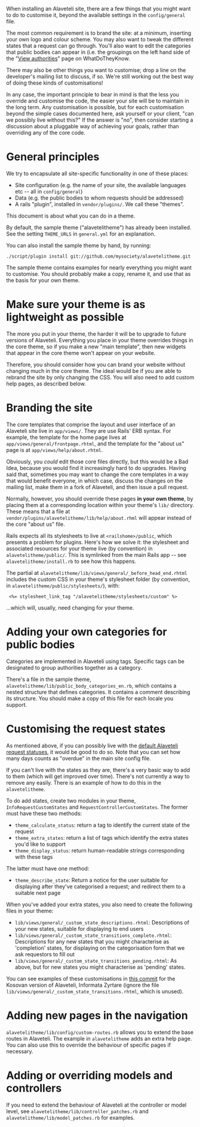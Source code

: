 When installing an Alaveteli site, there are a few things that you
might want to do to customise it, beyond the available settings in the
`config/general` file.

The most common requirement is to brand the site: at a minimum,
inserting your own logo and colour scheme.  You may also want to tweak
the different states that a request can go through.  You'll also want
to edit the categories that public bodies can appear in (i.e. the
groupings on the left hand side of the
"[View authorities](http://www.whatdotheyknow.com/body/list/all)" page
on WhatDoTheyKnow.

There may also be other things you want to customise; drop a line on
the developer's mailing list to discuss, if so.  We're still working
out the best way of doing these kinds of customisations!

In any case, the important principle to bear in mind is that the less
you override and customise the code, the easier your site will be to
maintain in the long term.  Any customisation is possible, but for
each customisation beyond the simple cases documented here, ask
yourself or your client, "can we possibly live without this?"  If the
answer is "no", then consider starting a discussion about a pluggable
way of achieving your goals, rather than overriding any of the core
code.

# General principles

We try to encapsulate all site-specific functionality in one of these
places:

* Site configuration (e.g. the name of your site, the available
  languages etc -- all in `config/general`)
* Data (e.g. the public bodies to whom requests should be addressed)
* A rails "plugin", installed in `vendor/plugins/`.  We call these
  "themes".

This document is about what you can do in a theme.

By default, the sample theme ("alavetelitheme") has already been 
installed.  See the setting `THEME_URLS` in `general.yml` for an 
explanation.

You can also install the sample theme by hand, by running:

    ./script/plugin install git://github.com/mysociety/alavetelitheme.git
    
The sample theme contains examples for nearly everything you might 
want to customise.  You should probably make a copy, rename it, and
use that as the basis for your own theme.

# Make sure your theme is as lightweight as possible

The more you put in your theme, the harder it will be to upgrade to
future versions of Alaveteli.  Everything you place in your theme
overrides things in the core theme, so if you make a new "main
template", then new widgets that appear in the core theme won't appear
on your website.

Therefore, you should consider how you can brand your website without
changing much in the core theme.  The ideal would be if you are able
to rebrand the site by only changing the CSS.  You will also need to
add custom help pages, as described below.

# Branding the site 

The core templates that comprise the layout and user interface of an
Alaveteli site live in `app/views/`.  They are use Rails' ERB syntax.
For example, the template for the home page lives at
`app/views/general/frontpage.rhtml`, and the template for the "about
us" page is at `app/views/help/about.rhtml`.

Obviously, you *could* edit those core files directly, but this would
be a Bad Idea, because you would find it increasingly hard to do
upgrades.  Having said that, sometimes you may want to change the core
templates in a way that would benefit everyone, in which case, discuss
the changes on the mailing list, make them in a fork of Alaveteli, and
then issue a pull request.

Normally, however, you should override these pages **in your own
theme**, by placing them at a corresponding location within your
theme's `lib/` directory.  These means that a file at
`vendor/plugins/alavetelitheme/lib/help/about.rhml` will appear
instead of the core "about us" file.

Rails expects all its stylesheets to live at `<railshome>/public`,
which presents a problem for plugins.  Here's how we solve it: the
stylesheet and associated resources for your theme live (by
convention) in `alavetelitheme/public/`.  This is symlinked from
the main Rails app -- see `alavetelitheme/install.rb` to see how this
happens.

The partial at
`alavetelitheme/lib/views/general/_before_head_end.rhtml` includes the
custom CSS in your theme's stylesheet folder (by convention, in
`alavetelitheme/public/stylesheets/`), with:

     <%= stylesheet_link_tag "/alavetelitheme/stylesheets/custom" %>

...which will, usually, need changing for your theme.

# Adding your own categories for public bodies

Categories are implemented in Alaveteli using tags.  Specific tags can
be designated to group authorities together as a category.

There's a file in the sample theme,
`alavetelitheme/lib/public_body_categories_en.rb`, which contains a
nested structure that defines categories.  It contains a comment
describing its structure. You should make a copy of this file for each
locale you support.

# Customising the request states

As mentioned above, if you can possibly live with the
[default Alaveteli request statuses](https://github.com/mysociety/alaveteli/wiki/Alaveteli's-request-statuses),
it would be good to do so.  Note that you can set how many days counts
as "overdue" in the main site config file.

If you can't live with the states as they are, there's a very basic
way to add to them (which will get improved over time).  There's not
currently a way to remove any easily.  There is an example of how to
do this in the `alavetelitheme`.

To do add states, create two modules in your theme,
`InfoRequestCustomStates` and `RequestControllerCustomStates`.  The
former must have these two methods:

* `theme_calculate_status`: return a tag to identify the current state of the request
* `theme_extra_states`: return a list of tags which identify the extra states you'd like to support
* `theme_display_status`: return human-readable strings corresponding with these tags

The latter must have one method:

* `theme_describe_state`: Return a notice for the user suitable for
  displaying after they've categorised a request; and redirect them to
  a suitable next page

When you've added your extra states, you also need to create the following files in your theme:

* `lib/views/general/_custom_state_descriptions.rhtml`: Descriptions
  of your new states, suitable for displaying to end users
* `lib/views/general/_custom_state_transitions_complete.rhtml`:
  Descriptions for any new states that you might characterise as
  'completion' states, for displaying on the categorisation form that
  we ask requestors to fill out
* `lib/views/general/_custom_state_transitions_pending.rhtml`: As
  above, but for new states you might characterise as 'pending'
  states.

You can see examples of these customisations in
[this commit](https://github.com/sebbacon/informatazyrtare-theme/commit/2b240491237bd72415990399904361ce9bfa431d)
for the Kosovan version of Alaveteli, Informata Zyrtare (ignore the
file `lib/views/general/_custom_state_transitions.rhtml`, which is
unused).

# Adding new pages in the navigation

`alavetelitheme/lib/config/custom-routes.rb` allows you to extend the base routes in
Alaveteli.  The example in `alavetelitheme` adds an extra help page.
You can also use this to override the behaviour of specific pages if
necessary.  

# Adding or overriding models and controllers

If you need to extend the behaviour of Alaveteli at the controller or model level, see `alavetelitheme/lib/controller_patches.rb` and `alavetelitheme/lib/model_patches.rb` for examples.
